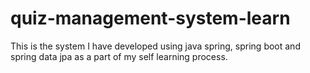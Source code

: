 # quiz-management-system-learn
This is the system I have developed using java spring, spring boot and spring data jpa as a part of my self learning process.

